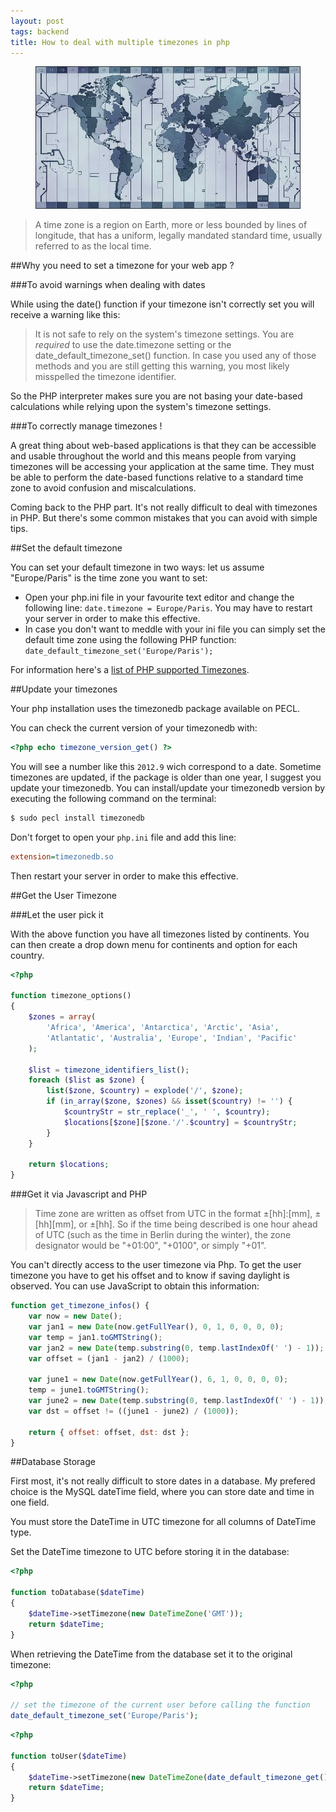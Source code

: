 ```yaml
---
layout: post
tags: backend
title: How to deal with multiple timezones in php
---
```


<figure>
    <img src="/assets/images/2010-deal-with-timezone-php/timezone.jpg" alt="here a thing" />
</figure>

> A time zone is a region on Earth, more or less bounded by lines of longitude, that has a uniform, legally mandated standard time, usually referred to as the local time.

##Why you need to set a timezone for your web app ?

###To avoid warnings when dealing with dates

While using the date() function if your timezone isn't correctly set you will receive a warning like this:

> It is not safe to rely on the system's timezone settings. You are *required* to use the date.timezone setting or the date_default_timezone_set() function. In case you used any of those methods and you are still getting this warning, you most likely misspelled the timezone identifier.

So the PHP interpreter makes sure you are not basing your date-based calculations while relying upon the system's timezone settings.

###To correctly manage timezones !

A great thing about web-based applications is that they can be accessible and usable throughout the world and this means people from varying timezones will be accessing your application at the same time. They must be able to perform the date-based functions relative to a standard time zone to avoid confusion and miscalculations.

Coming back to the PHP part. It's not really difficult to deal with timezones in PHP. But there's some common mistakes that you can avoid with simple tips.

##Set the default timezone

You can set your default timezone in two ways: let us assume "Europe/Paris" is the time zone you want to set:

- Open your php.ini file in your favourite text editor and change the following line: `date.timezone = Europe/Paris`. You may have to restart your server in order to make this effective.
- In case you don't want to meddle with your ini file you can simply set the default time zone using the following PHP function: `date_default_timezone_set('Europe/Paris');`

For information here's a [list of PHP supported Timezones](http://www.php.net/manual/en/timezones.php).

##Update your timezones

Your php installation uses the timezonedb package available on PECL.

You can check the current version of your timezonedb with:


```php
<?php echo timezone_version_get() ?>
```

You will see a number like this `2012.9` wich correspond to a date. Sometime timezones are updated, if 
the package is older than one year, I suggest you update your timezonedb. You can install/update your 
timezonedb version by executing the following command on the terminal:

```bash
$ sudo pecl install timezonedb
```

Don't forget to open your `php.ini` file and add this line:

```ini
extension=timezonedb.so
```

Then restart your server in order to make this effective.

##Get the User Timezone

###Let the user pick it

With the above function you have all timezones listed by continents. You can then create a drop down menu for continents and option for each country.

```php
<?php

function timezone_options()
{
    $zones = array(
        'Africa', 'America', 'Antarctica', 'Arctic', 'Asia',
        'Atlantatic', 'Australia', 'Europe', 'Indian', 'Pacific'
    );

    $list = timezone_identifiers_list();
    foreach ($list as $zone) {
        list($zone, $country) = explode('/', $zone);
        if (in_array($zone, $zones) && isset($country) != '') {
            $countryStr = str_replace('_', ' ', $country);
            $locations[$zone][$zone.'/'.$country] = $countryStr;
        }
    }

    return $locations;
}
```

###Get it via Javascript and PHP

> Time zone are written as offset from UTC in the format ±[hh]:[mm], ±[hh][mm], or ±[hh]. So if the time being described is one hour ahead of UTC (such as the time in Berlin during the winter), the zone designator would be "+01:00", "+0100", or simply "+01".

You can't directly access to the user timezone via Php. To get the user timezone you have to get his offset and to know if saving daylight is observed. You can use JavaScript to obtain this information:

```javascript
function get_timezone_infos() {
    var now = new Date();
    var jan1 = new Date(now.getFullYear(), 0, 1, 0, 0, 0, 0);
    var temp = jan1.toGMTString();
    var jan2 = new Date(temp.substring(0, temp.lastIndexOf(' ') - 1));
    var offset = (jan1 - jan2) / (1000);

    var june1 = new Date(now.getFullYear(), 6, 1, 0, 0, 0, 0);
    temp = june1.toGMTString();
    var june2 = new Date(temp.substring(0, temp.lastIndexOf(' ') - 1));
    var dst = offset != ((june1 - june2) / (1000));

    return { offset: offset, dst: dst };
}
```

##Database Storage

First most, it's not really difficult to store dates in a database. My prefered choice is the MySQL dateTime field, where you can store date and time in one field.

<div class="alert __warning">
You must store the DateTime in UTC timezone for all columns of DateTime type.
</div>


Set the DateTime timezone to UTC before storing it in the database:

```php
<?php

function toDatabase($dateTime)
{
    $dateTime->setTimezone(new DateTimeZone('GMT'));
    return $dateTime;
}
```


When retrieving the DateTime from the database set it to the original timezone:

```php
<?php

// set the timezone of the current user before calling the function
date_default_timezone_set('Europe/Paris');
```

```php
<?php

function toUser($dateTime)
{
    $dateTime->setTimezone(new DateTimeZone(date_default_timezone_get()));
    return $dateTime;
}
```

